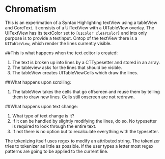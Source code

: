 Chromatism
==========

This is an experimation of a Syntax Highlighting textView using a tableView and CoreText. It consists of a UITextView with a UITableVIew overlay. The UITextView has its textColor set to `[UIColor clearColor]` and ints only purpose is to provide a textinput. Ontop of the textView there is a `UITableView`, which render the lines currently visible.


##This is what happens when the text editor is created:

1. The text is broken up into lines by a CTTypesetter and stored in an array.
2. The tableview asks for the lines that should be visible.
3. The tableView creates UITableViewCells which draw the lines.

##What happens upon scrolling:
1. The tableView takes the cells that go offscreen and reuse them by telling them to draw new lines. Cells still onscreen are not redrawn.

##What happens upon text change:
1. What type of text change is it?
2. If it can be handled by slightly modifying the lines, do so. No typesetter is required to look through the entire text.
3. If not there is no option but to recalculate everything with the typesetter.



The tokenizing itself uses regex to modify an attributed string. The tokenizer tries to tokenizer as little as possible. If the user types a letter most regex patterns are going to be applied to the current line.




